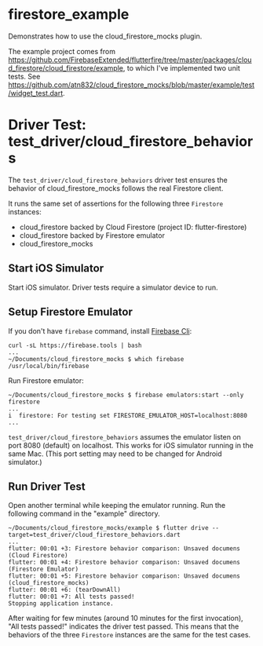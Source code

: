 # firestore_example

Demonstrates how to use the cloud_firestore_mocks plugin.

The example project comes from
https://github.com/FirebaseExtended/flutterfire/tree/master/packages/cloud_firestore/cloud_firestore/example,
to which I've implemented two unit tests. See
https://github.com/atn832/cloud_firestore_mocks/blob/master/example/test/widget_test.dart.


# Driver Test: test_driver/cloud_firestore_behaviors

The `test_driver/cloud_firestore_behaviors` driver test ensures the behavior of 
cloud_firestore_mocks follows the real Firestore client.

It runs the same set of assertions for the following three `Firestore` instances:

- cloud_firestore backed by Cloud Firestore (project ID: flutter-firestore)
- cloud_firestore backed by Firestore emulator
- cloud_firestore_mocks

## Start iOS Simulator

Start iOS simulator. Driver tests require a simulator device to run.

## Setup Firestore Emulator

If you don't have `firebase` command, install [Firebase Cli](https://firebase.google.com/docs/cli#install-cli-mac-linux):

```
curl -sL https://firebase.tools | bash
...
~/Documents/cloud_firestore_mocks $ which firebase
/usr/local/bin/firebase
```

Run Firestore emulator:

```
~/Documents/cloud_firestore_mocks $ firebase emulators:start --only firestore
...
i  firestore: For testing set FIRESTORE_EMULATOR_HOST=localhost:8080
...
```

`test_driver/cloud_firestore_behaviors` assumes the emulator listen on port
8080 (default) on localhost. This works for iOS simulator running in the same
Mac. (This port setting may need to be changed for Android simulator.)

## Run Driver Test

Open another terminal while keeping the emulator running.
Run the following command in the "example" directory.

```
~/Documents/cloud_firestore_mocks/example $ flutter drive --target=test_driver/cloud_firestore_behaviors.dart
...
flutter: 00:01 +3: Firestore behavior comparison: Unsaved documens (Cloud Firestore)
flutter: 00:01 +4: Firestore behavior comparison: Unsaved documens (Firestore Emulator)
flutter: 00:01 +5: Firestore behavior comparison: Unsaved documens (cloud_firestore_mocks)
flutter: 00:01 +6: (tearDownAll)
flutter: 00:01 +7: All tests passed!
Stopping application instance.
```

After waiting for few minutes (around 10 minutes for the first invocation),
"All tests passed!" indicates the driver test passed.
This means that the behaviors of the three `Firestore` instances are the same
for the test cases.
